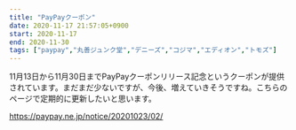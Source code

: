 ```yaml
---
title: "PayPayクーポン"
date: 2020-11-17 21:57:05+0900
start: 2020-11-17
end: 2020-11-30
tags: ["paypay","丸善ジュンク堂","デニーズ","コジマ","エディオン","トモズ"]
---
```

11月13日から11月30日までPayPayクーポンリリース記念というクーポンが提供されています。まだまだ少ないですが、今後、増えていきそうですね。こちらのページで定期的に更新したいと思います。

https://paypay.ne.jp/notice/20201023/02/
